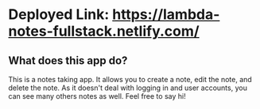 # Deployed Link: https://lambda-notes-fullstack.netlify.com/


## What does this app do?

This is a notes taking app. It allows you to create a note, edit the note, and delete the note. As it doesn't deal with logging in and user accounts, you can see many others notes as well. Feel free to say hi!
